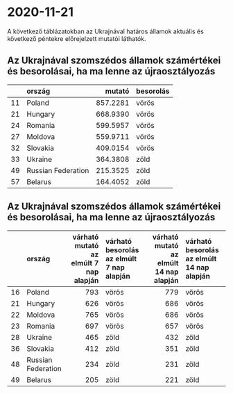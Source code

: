 # 2020-11-21
A következő táblázatokban az Ukrajnával határos államok aktuális és következő péntekre előrejelzett mutatói láthatók.
## Az Ukrajnával szomszédos államok számértékei és besorolásai, ha ma lenne az újraosztályozás

|   |ország             |   mutató|besorolás |
|:--|:------------------|--------:|:---------|
|11 |Poland             | 857.2281|vörös     |
|21 |Hungary            | 668.9390|vörös     |
|24 |Romania            | 599.5957|vörös     |
|27 |Moldova            | 559.9711|vörös     |
|32 |Slovakia           | 409.0154|vörös     |
|33 |Ukraine            | 364.3808|zöld      |
|49 |Russian Federation | 215.3525|zöld      |
|57 |Belarus            | 164.4052|zöld      |
## Az Ukrajnával szomszédos államok számértékei és besorolásai, ha ma lenne az újraosztályozás
|   |ország             | várható mutató az elmúlt 7 nap alapján|várható besorolás az elmúlt 7 nap alapján | várható mutató az elmúlt 14 nap alapján|várható besorolás az elmúlt 14 nap alapján |
|:--|:------------------|--------------------------------------:|:-----------------------------------------|---------------------------------------:|:------------------------------------------|
|16 |Poland             |                                    793|vörös                                     |                                     779|vörös                                      |
|21 |Hungary            |                                    626|vörös                                     |                                     686|vörös                                      |
|22 |Moldova            |                                    765|vörös                                     |                                     686|vörös                                      |
|23 |Romania            |                                    697|vörös                                     |                                     657|vörös                                      |
|28 |Ukraine            |                                    465|zöld                                      |                                     432|zöld                                       |
|36 |Slovakia           |                                    412|zöld                                      |                                     351|zöld                                       |
|48 |Russian Federation |                                    234|zöld                                      |                                     231|zöld                                       |
|49 |Belarus            |                                    205|zöld                                      |                                     221|zöld                                       |
